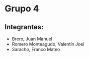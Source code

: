 <h1>Grupo 4</h1>
<h2>Integrantes:</h2>
<ul>
  <li>Brero, Juan Manuel</li>
  <li>Romero Monteagudo, Valentín Joel</li>
  <li>Saracho, Franco Mateo</li>
</ul>
